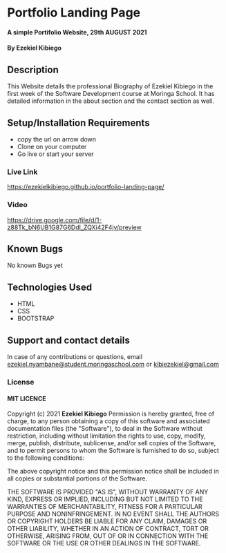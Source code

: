 # Portfolio Landing Page
#### A simple Portifolio Website, 29th AUGUST 2021
#### By **Ezekiel Kibiego**
## Description
This Website details the professional Biography of Ezekiel Kibiego in the first week of the Software Development course at Moringa School. It has detailed information in the about section and the contact section as well.
## Setup/Installation Requirements
<ul>
<li>copy the url on arrow down</li>
<li>Clone on your computer</li>
<li>Go live or start your server</li>
</ul>

### Live Link
<a>https://ezekielkibiego.github.io/portfolio-landing-page/</a>

### Video

<a>https://drive.google.com/file/d/1-z88Tk_bN6UB1G87G6DdI_ZQXi42F4jv/preview</a>

## Known Bugs

No known Bugs yet

## Technologies Used

<ul>
<li>HTML</li>
<li>CSS</li>
<li>BOOTSTRAP</li>
</ul>

## Support and contact details
In case of any contributions or questions, email ezekiel.nyambane@student.moringaschool.com or kibiezekiel@gmail.com

### License

 #### MIT LICENCE

Copyright (c) 2021 **Ezekiel Kibiego**
Permission is hereby granted, free of charge, to any person obtaining a copy
of this software and associated documentation files (the "Software"), to deal
in the Software without restriction, including without limitation the rights
to use, copy, modify, merge, publish, distribute, sublicense, and/or sell
copies of the Software, and to permit persons to whom the Software is
furnished to do so, subject to the following conditions:

The above copyright notice and this permission notice shall be included in all
copies or substantial portions of the Software.

THE SOFTWARE IS PROVIDED "AS IS", WITHOUT WARRANTY OF ANY KIND, EXPRESS OR
IMPLIED, INCLUDING BUT NOT LIMITED TO THE WARRANTIES OF MERCHANTABILITY,
FITNESS FOR A PARTICULAR PURPOSE AND NONINFRINGEMENT. IN NO EVENT SHALL THE
AUTHORS OR COPYRIGHT HOLDERS BE LIABLE FOR ANY CLAIM, DAMAGES OR OTHER
LIABILITY, WHETHER IN AN ACTION OF CONTRACT, TORT OR OTHERWISE, ARISING FROM,
OUT OF OR IN CONNECTION WITH THE SOFTWARE OR THE USE OR OTHER DEALINGS IN THE
SOFTWARE.
  

